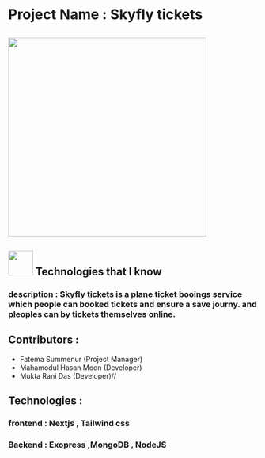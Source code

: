 # Project Name : Skyfly tickets

<p>
<h2><img src = "https://lh3.googleusercontent.com/keep-bbsk/AP6BvTTxrJYU8DroXK0Xyc5ihdHgeVDW1AZpn5RWP0TaBMzvQXzc4IQejL7IM-3j0zm1HwbU1s4C6E9sbzrJxHHAMArXkLQ8IG4FYaZKktfw_SeRVIZg=s1600" width='400'/></h2>
</p>

<h2><img src = "https://media2.giphy.com/media/QssGEmpkyEOhBCb7e1/giphy.gif?cid=ecf05e47a0n3gi1bfqntqmob8g9aid1oyj2wr3ds3mg700bl&rid=giphy.gif" width='50'/>&nbsp;Technologies that I know</h2>

### description : Skyfly tickets is a plane ticket booings service which people can booked tickets and ensure a save journy. and pleoples can by tickets themselves online.

## Contributors :

- Fatema Summenur (Project Manager)
- Mahamodul Hasan Moon (Developer)
- Mukta Rani Das (Developer)//

## Technologies :

### frontend : Nextjs , Tailwind css

### Backend : Exopress ,MongoDB , NodeJS
